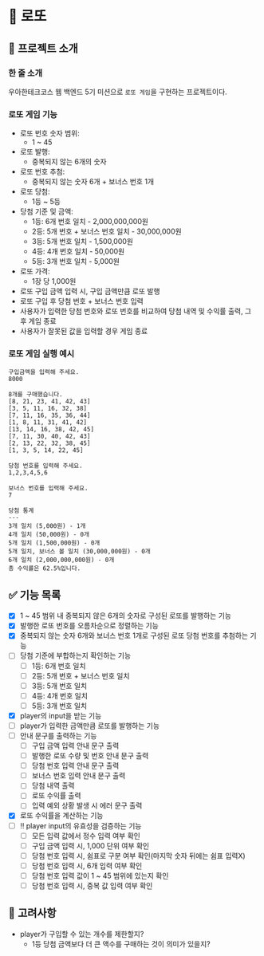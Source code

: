 # 💸 로또

## 📄 프로젝트 소개

### 한 줄 소개

우아한테크코스 웹 백엔드 5기 미션으로 `로또 게임`을 구현하는 프로젝트이다.

### 로또 게임 기능

- 로또 번호 숫자 범위:
    - 1 ~ 45
- 로또 발행:
    - 중복되지 않는 6개의 숫자
- 로또 번호 추첨:
    - 중복되지 않는 숫자 6개 + 보너스 번호 1개
- 로또 당첨:
    - 1등 ~ 5등
- 당첨 기준 및 금액:
    - 1등: 6개 번호 일치 - 2,000,000,000원
    - 2등: 5개 번호 + 보너스 번호 일치 - 30,000,000원
    - 3등: 5개 번호 일치 - 1,500,000원
    - 4등: 4개 번호 일치 - 50,000원
    - 5등: 3개 번호 일치 - 5,000원
- 로또 가격:
    - 1장 당 1,000원
- 로또 구입 금액 입력 시, 구입 금액만큼 로또 발행
- 로또 구입 후 당첨 번호 + 보너스 번호 입력
- 사용자가 입력한 당첨 번호와 로또 번호를 비교하여 당첨 내역 및 수익률 출력, 그 후 게임 종료
- 사용자가 잘못된 값을 입력할 경우 게임 종료

### 로또 게임 실행 예시

```
구입금액을 입력해 주세요.
8000

8개를 구매했습니다.
[8, 21, 23, 41, 42, 43]
[3, 5, 11, 16, 32, 38]
[7, 11, 16, 35, 36, 44]
[1, 8, 11, 31, 41, 42]
[13, 14, 16, 38, 42, 45]
[7, 11, 30, 40, 42, 43]
[2, 13, 22, 32, 38, 45]
[1, 3, 5, 14, 22, 45]

당첨 번호를 입력해 주세요.
1,2,3,4,5,6

보너스 번호를 입력해 주세요.
7

당첨 통계
---
3개 일치 (5,000원) - 1개
4개 일치 (50,000원) - 0개
5개 일치 (1,500,000원) - 0개
5개 일치, 보너스 볼 일치 (30,000,000원) - 0개
6개 일치 (2,000,000,000원) - 0개
총 수익률은 62.5%입니다.
```

## ✅ 기능 목록

- [X] 1 ~ 45 범위 내 중복되지 않은 6개의 숫자로 구성된 로또를 발행하는 기능
- [X] 발행한 로또 번호를 오름차순으로 정렬하는 기능
- [X] 중복되지 않는 숫자 6개와 보너스 번호 1개로 구성된 로또 당첨 번호를 추첨하는 기능
- [ ] 당첨 기준에 부합하는지 확인하는 기능
    - [ ] 1등: 6개 번호 일치
    - [ ] 2등: 5개 번호 + 보너스 번호 일치
    - [ ] 3등: 5개 번호 일치
    - [ ] 4등: 4개 번호 일치
    - [ ] 5등: 3개 번호 일치
- [X] player의 input을 받는 기능
- [ ] player가 입력한 금액만큼 로또를 발행하는 기능
- [ ] 안내 문구를 출력하는 기능
    - [ ] 구입 금액 입력 안내 문구 출력
    - [ ] 발행한 로또 수량 및 번호 안내 문구 출력
    - [ ] 당첨 번호 입력 안내 문구 출력
    - [ ] 보너스 번호 입력 안내 문구 출력
    - [ ] 당첨 내역 출력
    - [ ] 로또 수익률 출력
    - [ ] 입력 예외 상황 발생 시 에러 문구 출력
- [X] 로또 수익률을 계산하는 기능
- [ ] ‼️ player input의 유효성을 검증하는 기능
    - [ ] 모든 입력 값에서 정수 입력 여부 확인
    - [ ] 구입 금액 입력 시, 1,000 단위 여부 확인
    - [ ] 당첨 번호 입력 시, 쉼표로 구분 여부 확인(마지막 숫자 뒤에는 쉼표 입력X)
    - [ ] 당첨 번호 입력 시, 6개 입력 여부 확인
    - [ ] 당첨 번호 입력 값이 1 ~ 45 범위에 있는지 확인
    - [ ] 당첨 번호 입력 시, 중복 값 입력 여부 확인

## 🤔 고려사항

- player가 구입할 수 있는 개수를 제한할지?
    - 1등 당첨 금액보다 더 큰 액수를 구매하는 것이 의미가 있을지?
